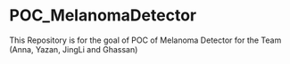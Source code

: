 # POC_MelanomaDetector
This Repository is for the goal of POC of Melanoma Detector for the Team (Anna, Yazan, JingLi and Ghassan)

